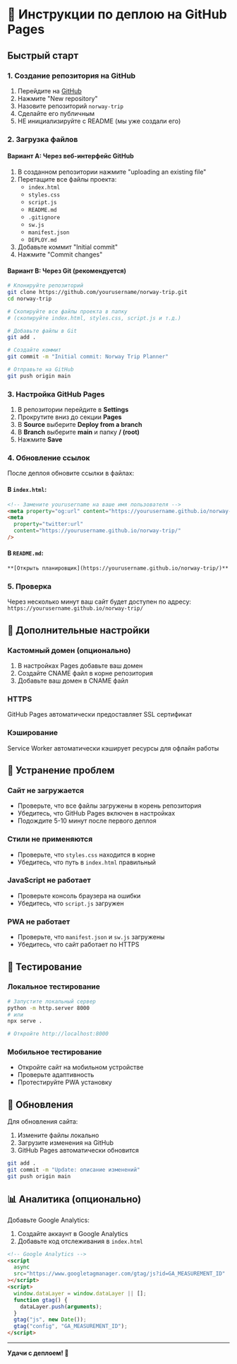 # 🚀 Инструкции по деплою на GitHub Pages

## Быстрый старт

### 1. Создание репозитория на GitHub

1. Перейдите на [GitHub](https://github.com)
2. Нажмите "New repository"
3. Назовите репозиторий `norway-trip`
4. Сделайте его публичным
5. НЕ инициализируйте с README (мы уже создали его)

### 2. Загрузка файлов

#### Вариант A: Через веб-интерфейс GitHub

1. В созданном репозитории нажмите "uploading an existing file"
2. Перетащите все файлы проекта:
   - `index.html`
   - `styles.css`
   - `script.js`
   - `README.md`
   - `.gitignore`
   - `sw.js`
   - `manifest.json`
   - `DEPLOY.md`
3. Добавьте коммит "Initial commit"
4. Нажмите "Commit changes"

#### Вариант B: Через Git (рекомендуется)

```bash
# Клонируйте репозиторий
git clone https://github.com/yourusername/norway-trip.git
cd norway-trip

# Скопируйте все файлы проекта в папку
# (скопируйте index.html, styles.css, script.js и т.д.)

# Добавьте файлы в Git
git add .

# Создайте коммит
git commit -m "Initial commit: Norway Trip Planner"

# Отправьте на GitHub
git push origin main
```

### 3. Настройка GitHub Pages

1. В репозитории перейдите в **Settings**
2. Прокрутите вниз до секции **Pages**
3. В **Source** выберите **Deploy from a branch**
4. В **Branch** выберите **main** и папку **/ (root)**
5. Нажмите **Save**

### 4. Обновление ссылок

После деплоя обновите ссылки в файлах:

#### В `index.html`:

```html
<!-- Замените yourusername на ваше имя пользователя -->
<meta property="og:url" content="https://yourusername.github.io/norway-trip/" />
<meta
  property="twitter:url"
  content="https://yourusername.github.io/norway-trip/"
/>
```

#### В `README.md`:

```markdown
**[Открыть планировщик](https://yourusername.github.io/norway-trip/)**
```

### 5. Проверка

Через несколько минут ваш сайт будет доступен по адресу:
`https://yourusername.github.io/norway-trip/`

## 🔧 Дополнительные настройки

### Кастомный домен (опционально)

1. В настройках Pages добавьте ваш домен
2. Создайте CNAME файл в корне репозитория
3. Добавьте ваш домен в CNAME файл

### HTTPS

GitHub Pages автоматически предоставляет SSL сертификат

### Кэширование

Service Worker автоматически кэширует ресурсы для офлайн работы

## 🐛 Устранение проблем

### Сайт не загружается

- Проверьте, что все файлы загружены в корень репозитория
- Убедитесь, что GitHub Pages включен в настройках
- Подождите 5-10 минут после первого деплоя

### Стили не применяются

- Проверьте, что `styles.css` находится в корне
- Убедитесь, что путь в `index.html` правильный

### JavaScript не работает

- Проверьте консоль браузера на ошибки
- Убедитесь, что `script.js` загружен

### PWA не работает

- Проверьте, что `manifest.json` и `sw.js` загружены
- Убедитесь, что сайт работает по HTTPS

## 📱 Тестирование

### Локальное тестирование

```bash
# Запустите локальный сервер
python -m http.server 8000
# или
npx serve .

# Откройте http://localhost:8000
```

### Мобильное тестирование

- Откройте сайт на мобильном устройстве
- Проверьте адаптивность
- Протестируйте PWA установку

## 🔄 Обновления

Для обновления сайта:

1. Измените файлы локально
2. Загрузите изменения на GitHub
3. GitHub Pages автоматически обновится

```bash
git add .
git commit -m "Update: описание изменений"
git push origin main
```

## 📊 Аналитика (опционально)

Добавьте Google Analytics:

1. Создайте аккаунт в Google Analytics
2. Добавьте код отслеживания в `index.html`

```html
<!-- Google Analytics -->
<script
  async
  src="https://www.googletagmanager.com/gtag/js?id=GA_MEASUREMENT_ID"
></script>
<script>
  window.dataLayer = window.dataLayer || [];
  function gtag() {
    dataLayer.push(arguments);
  }
  gtag("js", new Date());
  gtag("config", "GA_MEASUREMENT_ID");
</script>
```

---

**Удачи с деплоем! 🚀**
